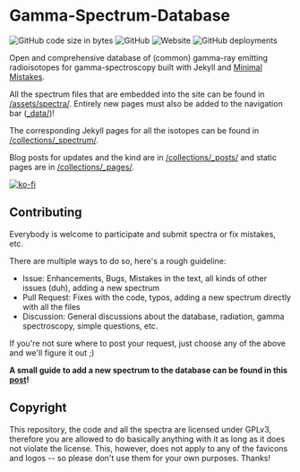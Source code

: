 # Gamma-Spectrum-Database

![GitHub code size in bytes](https://img.shields.io/github/languages/code-size/OpenGammaProject/Gamma-Spectrum-Database?style=flat-square) ![GitHub](https://img.shields.io/github/license/OpenGammaProject/Gamma-Spectrum-Database?style=flat-square) ![Website](https://img.shields.io/website?url=https%3A%2F%2Fgammadb.nuclearphoenix.xyz&style=flat-square) ![GitHub deployments](https://img.shields.io/github/deployments/OpenGammaProject/Gamma-Spectrum-Database/github-pages?label=GitHub%20%20Pages&style=flat-square)

Open and comprehensive database of (common) gamma-ray emitting radioisotopes for gamma-spectroscopy built with Jekyll and [Minimal Mistakes](https://mademistakes.com/work/minimal-mistakes-jekyll-theme/).

All the spectrum files that are embedded into the site can be found in [/assets/spectra/](/assets/spectra/). Entirely new pages must also be added to the navigation bar ([_data/](_data/))!

The corresponding Jekyll pages for all the isotopes can be found in [/collections/_spectrum/](/collections/_spectrum/).

Blog posts for updates and the kind are in [/collections/_posts/](/collections/_posts/) and static pages are in [/collections/_pages/](/collections/_pages/).

[![ko-fi](https://ko-fi.com/img/githubbutton_sm.svg)](https://ko-fi.com/J3J61GLR3G)

## Contributing

Everybody is welcome to participate and submit spectra or fix mistakes, etc.

There are multiple ways to do so, here's a rough guideline:

- Issue: Enhancements, Bugs, Mistakes in the text, all kinds of other issues (duh), adding a new spectrum
- Pull Request: Fixes with the code, typos, adding a new spectrum directly with all the files
- Discussion: General discussions about the database, radiation, gamma spectroscopy, simple questions, etc.

If you're not sure where to post your request, just choose any of the above and we'll figure it out ;)

**A small guide to add a new spectrum to the database can be found in this [post](https://gammadb.nuclearphoenix.xyz/jekyll/update/ready-for-action/#contributing)!**

## Copyright

This repository, the code and all the spectra are licensed under GPLv3, therefore you are allowed to do basically anything with it as long as it does not violate the license. This, however, does not apply to any of the favicons and logos -- so please don't use them for your own purposes. Thanks!

